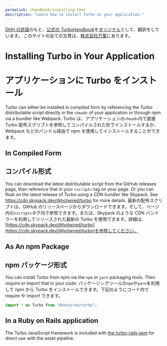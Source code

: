 ```yaml
---
permalink: /handbook/installing.html
description: "Learn how to install Turbo in your application."
---
```


[DHH の許諾](https://github.com/hotwired/turbo-site/issues/96)のもと、[公式の TurboHandbook](https://turbo.hotwired.dev/handbook/introduction)を[オリジナル](https://github.com/hotwired/turbo-site/commit/8d5105992ae576e7757bbf695d2a0d9e003fe3dc)として、翻訳をしています。
このサイトの全ての文責は、[株式会社万葉](https://everyleaf.com/)にあります。

# Installing Turbo in Your Application

# アプリケーションに Turbo をインストール

Turbo can either be installed in compiled form by referencing the Turbo distributable script directly in the `<head>` of your application or through npm via a bundler like Webpack.
Turbo は、アプリケーションの`<head>`内で直接 Turbo 配布スクリプトを参照してコンパイルされた形でインストールするか、Webpack などのバンドル経由で npm を使用してインストールすることができます。

## In Compiled Form

## コンパイル形式

You can download the latest distributable script from the GitHub releases page, then reference that in your `<script>` tag on your page. Or you can float on the latest release of Turbo using a CDN bundler like Skypack. See <a href="https://cdn.skypack.dev/@hotwired/turbo">https://cdn.skypack.dev/@hotwired/turbo</a> for more details.
最新の配布スクリプトは、GitHub のリリースページからダウンロードできます。そして、ページ内の`<script>`タグ内で参照できます。または、Skypack のような CDN バンドラーを利用してリリースされた最新の Turbo を使用できます。詳細は、[https://cdn.skypack.dev/@hotwired/turbo](https://cdn.skypack.dev/@hotwired/turbo)を参照してください。

## As An npm Package

## npm パッケージ形式

You can install Turbo from npm via the `npm` or `yarn` packaging tools. Then require or import that in your code:
パッケージングツールの`npm`や`yarn`を利用して npm から Turbo をインストールできます。下記のようにコード内で require や import できます。

```javascript
import * as Turbo from "@hotwired/turbo";
```

## In a Ruby on Rails application

The Turbo JavaScript framework is included with [the turbo-rails gem](https://github.com/hotwired/turbo-rails) for direct use with the asset pipeline.
